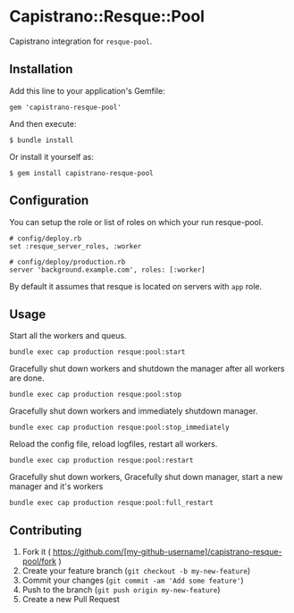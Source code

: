 # Capistrano::Resque::Pool

Capistrano integration for `resque-pool`.

## Installation

Add this line to your application's Gemfile:

    gem 'capistrano-resque-pool'

And then execute:

    $ bundle install

Or install it yourself as:

    $ gem install capistrano-resque-pool
    
## Configuration

You can setup the role or list of roles on which your run resque-pool.

```
# config/deploy.rb
set :resque_server_roles, :worker

# config/deploy/production.rb
server 'background.example.com', roles: [:worker]
```

By default it assumes that resque is located on servers with `app` role.

## Usage

Start all the workers and queus.

    bundle exec cap production resque:pool:start

Gracefully shut down workers and shutdown the manager after all workers are done.

    bundle exec cap production resque:pool:stop

Gracefully shut down workers and immediately shutdown manager.

    bundle exec cap production resque:pool:stop_immediately

Reload the config file, reload logfiles, restart all workers.

    bundle exec cap production resque:pool:restart

Gracefully shut down workers, Gracefully shut down manager, start a new manager and it's workers

    bundle exec cap production resque:pool:full_restart


## Contributing

1. Fork it ( https://github.com/[my-github-username]/capistrano-resque-pool/fork )
2. Create your feature branch (`git checkout -b my-new-feature`)
3. Commit your changes (`git commit -am 'Add some feature'`)
4. Push to the branch (`git push origin my-new-feature`)
5. Create a new Pull Request
